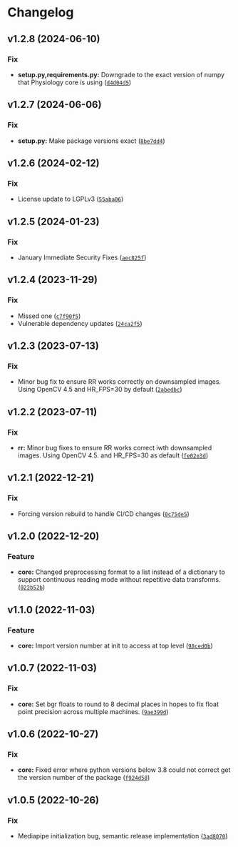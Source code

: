 # Changelog

<!--next-version-placeholder-->

## v1.2.8 (2024-06-10)

### Fix

* **setup.py,requirements.py:** Downgrade to the exact version of numpy that Physiology core is using ([`d4d04d5`](https://source.presagesecurity.com/presage/developers/presage_physiology_preprocessing/-/commit/d4d04d5b25bc10a9d0901b2d947f44dab4c2f516))

## v1.2.7 (2024-06-06)

### Fix

* **setup.py:** Make package versions exact ([`8be7dd4`](https://source.presagesecurity.com/presage/developers/presage_physiology_preprocessing/-/commit/8be7dd4ec316e05eb74e216c03069290bfbb334d))

## v1.2.6 (2024-02-12)

### Fix

* License update to LGPLv3 ([`55aba06`](https://source.presagesecurity.com/presage/developers/presage_physiology_preprocessing/-/commit/55aba0642fb986ad8d85b7bf39fd0116e9b8aa62))

## v1.2.5 (2024-01-23)

### Fix

* January Immediate Security Fixes ([`aec825f`](https://source.presagesecurity.com/presage/developers/presage_physiology_preprocessing/-/commit/aec825ff018d6eb927a5fd24fdd5f2b0fd8deb4b))

## v1.2.4 (2023-11-29)

### Fix

* Missed one ([`c7f90f5`](https://source.presagesecurity.com/presage/developers/presage_physiology_preprocessing/-/commit/c7f90f542ceef6f0d6469d7d529125068439ef9b))
* Vulnerable dependency updates ([`24ca2f5`](https://source.presagesecurity.com/presage/developers/presage_physiology_preprocessing/-/commit/24ca2f511832fa63cd755bbd8a85e006c9975dbf))

## v1.2.3 (2023-07-13)

### Fix

* Minor bug fix to ensure RR works correctly on downsampled images.  Using OpenCV 4.5 and HR_FPS=30 by default ([`2abedbc`](https://source.presagesecurity.com/presage/developers/presage_physiology_preprocessing/-/commit/2abedbc32c429771eb8179478972e5ddf0eee757))

## v1.2.2 (2023-07-11)

### Fix

* **rr:** Minor bug fixes to ensure RR works correct iwth downsampled images.  Using OpenCV 4.5. and HR_FPS=30 as default ([`fe02e3d`](https://source.presagesecurity.com/presage/developers/presage_physiology_preprocessing/-/commit/fe02e3d6e0e1f577bdc90cfcb171e98b08d89508))

## v1.2.1 (2022-12-21)
### Fix
* Forcing version rebuild to handle CI/CD changes ([`0c75de5`](https://source.presagesecurity.com/presage/developers/presage_physiology_preprocessing/-/commit/0c75de516596cecbb1cd14c438fb641d51a13d4b))

## v1.2.0 (2022-12-20)
### Feature
* **core:** Changed preprocessing format to a list instead of a dictionary to support continuous reading mode without repetitive data transforms. ([`022b52b`](https://source.presagesecurity.com/presage/developers/presage_physiology_preprocessing/-/commit/022b52b84d741f3f7e140b6af236fec94429c91a))

## v1.1.0 (2022-11-03)
### Feature
* **core:** Import version number at init to access at top level ([`98ced0b`](https://source.presagesecurity.com/presage/developers/presage_physiology_preprocessing/-/commit/98ced0b594b6d9742a03917c40c4120f9cf13e8a))

## v1.0.7 (2022-11-03)
### Fix
* **core:** Set bgr floats to round to 8 decimal places in hopes to fix float point precision across multiple machines. ([`9ae399d`](https://source.presagesecurity.com/presage/developers/presage_physiology_preprocessing/-/commit/9ae399d7c864194a6992ff0ca83e8c9aeffb669f))

## v1.0.6 (2022-10-27)
### Fix
* **core:** Fixed error where python versions below 3.8 could not correct get the version number of the package ([`f924d58`](https://source.presagesecurity.com/presage/developers/presage_physiology_preprocessing/-/commit/f924d581b2ef79aa7ecea0f0e296bdc2484ad121))

## v1.0.5 (2022-10-26)
### Fix
* Mediapipe initialization bug, semantic release implementation ([`3ad8070`](https://source.presagesecurity.com/presage/developers/presage_physiology_preprocessing/-/commit/3ad8070853d661a9e8e0e649c3cd0dd27c3a9dbe))
